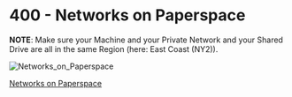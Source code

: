 # 400 - Networks on Paperspace

**NOTE**: Make sure your Machine and your Private Network and your Shared Drive are all in the same Region (here: East Coast (NY2)).

![Networks_on_Paperspace](https://github.com/vanHeemstraSystems/nexrender/assets/1499433/ab22bedd-fd13-47f0-b87d-b50d18438bd0)

[Networks on Paperspace](https://console.paperspace.com/teu1osqtk/networks)
